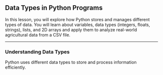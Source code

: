 ## Data Types in Python Programs

In this lesson, you will explore how Python stores and manages different types of data. You will learn about variables, data types (integers, floats, strings), lists, and 2D arrays and apply them to analyze real-world agricultural data from a CSV file.
________________________________________

### Understanding Data Types

Python uses different data types to store and process information efficiently.

